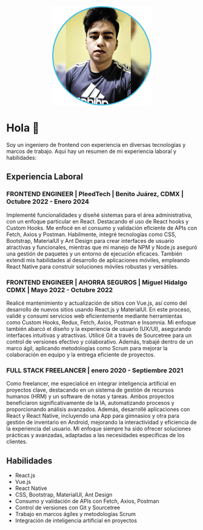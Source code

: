 <p width="250" align="center">
  <img src="profilePicture.png" alt="Mi Foto">
</p>

# Hola 👋

Soy un ingeniero de frontend con experiencia en diversas tecnologías y marcos de trabajo. Aquí hay un resumen de mi experiencia laboral y habilidades:

## Experiencia Laboral

### FRONTEND ENGINEER | PleedTech | Benito Juárez, CDMX | Octubre 2022 - Enero 2024
Implementé funcionalidades y diseñé sistemas para el área administrativa, con un enfoque particular en React. Destacando el uso de React hooks y Custom Hooks. Me enfocé en el consumo y validación eficiente de APIs con Fetch, Axios y Postman. Habilmente, integré tecnologías como CSS, Bootstrap, MaterialUI y Ant Design para crear interfaces de usuario atractivas y funcionales, mientras que mi manejo de NPM y Node.js aseguró una gestión de paquetes y un entorno de ejecución eficaces. También extendí mis habilidades al desarrollo de aplicaciones móviles, empleando React Native para construir soluciones móviles robustas y versátiles.

### FRONTEND ENGINEER | AHORRA SEGUROS | Miguel Hidalgo CDMX | Mayo 2022 - Octubre 2022
Realicé mantenimiento y actualización de sitios con Vue.js, así como del desarrollo de nuevos sitios usando React.js y MaterialUI. En este proceso, validé y consumí servicios web eficientemente mediante herramientas como Custom Hooks, Redux, Fetch, Axios, Postman e Insomnia. Mi enfoque también abarcó el diseño y la experiencia de usuario (UX/UI), asegurando interfaces intuitivas y atractivas. Utilicé Git a través de Sourcetree para un control de versiones efectivo y colaborativo. Además, trabajé dentro de un marco ágil, aplicando metodologías como Scrum para mejorar la colaboración en equipo y la entrega eficiente de proyectos.

### FULL STACK FREELANCER | enero 2020 - Septiembre 2021
Como freelancer, me especialicé en integrar inteligencia artificial en proyectos clave, destacando en un sistema de gestión de recursos humanos (HRM) y un software de notas y tareas. Ambos proyectos beneficiaron significativamente de la IA, automatizando procesos y proporcionando análisis avanzados. Además, desarrollé aplicaciones con React y React Native, incluyendo una App para gimnasios y otra para gestión de inventario en Android, mejorando la interactividad y eficiencia de la experiencia del usuario. Mi enfoque siempre ha sido ofrecer soluciones prácticas y avanzadas, adaptadas a las necesidades específicas de los clientes.

## Habilidades
- React.js
- Vue.js
- React Native
- CSS, Bootstrap, MaterialUI, Ant Design
- Consumo y validación de APIs con Fetch, Axios, Postman
- Control de versiones con Git y Sourcetree
- Trabajo en marcos ágiles y metodologías Scrum
- Integración de inteligencia artificial en proyectos
